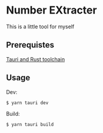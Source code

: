 # Number EXtracter

This is a little tool for myself

## Prerequistes

[Tauri and Rust toolchain](https://tauri.app/start/prerequisites/)

## Usage

Dev:

```sh
$ yarn tauri dev
```

Build:

```sh
$ yarn tauri build
```

